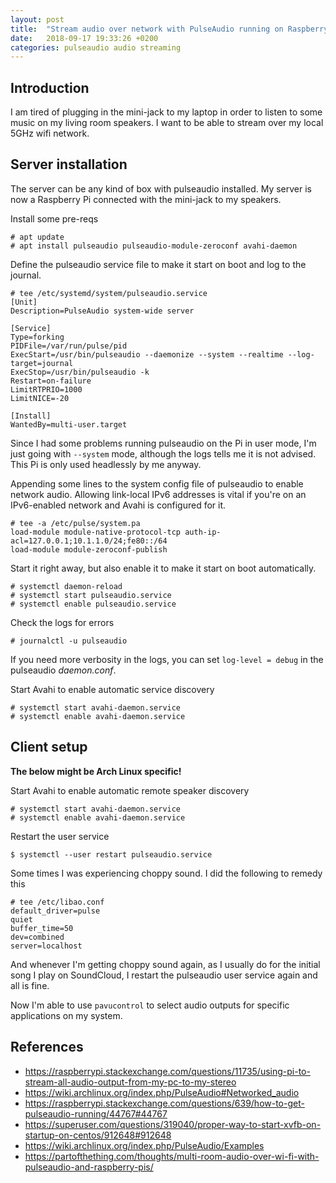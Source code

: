 ```yaml
---
layout: post
title:  "Stream audio over network with PulseAudio running on Raspberry Pi"
date:   2018-09-17 19:33:26 +0200
categories: pulseaudio audio streaming
---
```


## Introduction

I am tired of plugging in the mini-jack to my laptop in order to listen to
some music on my living room speakers. I want to be able to stream over my
local 5GHz wifi network.

## Server installation

The server can be any kind of box with pulseaudio installed. My server is now
a Raspberry Pi connected with the mini-jack to my speakers.

Install some pre-reqs

```
# apt update
# apt install pulseaudio pulseaudio-module-zeroconf avahi-daemon
```

Define the pulseaudio service file to make it start on boot and log to the
journal.

```
# tee /etc/systemd/system/pulseaudio.service
[Unit]
Description=PulseAudio system-wide server

[Service]
Type=forking
PIDFile=/var/run/pulse/pid
ExecStart=/usr/bin/pulseaudio --daemonize --system --realtime --log-target=journal
ExecStop=/usr/bin/pulseaudio -k
Restart=on-failure
LimitRTPRIO=1000
LimitNICE=-20

[Install]
WantedBy=multi-user.target
```

Since I had some problems running pulseaudio on the Pi in user mode, I'm just
going with `--system` mode, although the logs tells me it is not advised.
This Pi is only used headlessly by me anyway.

Appending some lines to the system config file of pulseaudio to enable network
audio. Allowing link-local IPv6 addresses is vital if you're on an IPv6-enabled
network and Avahi is configured for it.

```
# tee -a /etc/pulse/system.pa
load-module module-native-protocol-tcp auth-ip-acl=127.0.0.1;10.1.1.0/24;fe80::/64
load-module module-zeroconf-publish
```

Start it right away, but also enable it to make it start on boot automatically.

```
# systemctl daemon-reload
# systemctl start pulseaudio.service
# systemctl enable pulseaudio.service
```

Check the logs for errors

```
# journalctl -u pulseaudio
```

If you need more verbosity in the logs, you can set `log-level = debug` in the
pulseaudio *daemon.conf*.

Start Avahi to enable automatic service discovery

```
# systemctl start avahi-daemon.service
# systemctl enable avahi-daemon.service
```

## Client setup

**The below might be Arch Linux specific!**

Start Avahi to enable automatic remote speaker discovery

```
# systemctl start avahi-daemon.service
# systemctl enable avahi-daemon.service
```

Restart the user service

```
$ systemctl --user restart pulseaudio.service
```

Some times I was experiencing choppy sound. I did the following to remedy this

```
# tee /etc/libao.conf
default_driver=pulse
quiet
buffer_time=50
dev=combined
server=localhost
```

And whenever I'm getting choppy sound again, as I usually do for the initial
song I play on SoundCloud, I restart the pulseaudio user service again and
all is fine.

Now I'm able to use `pavucontrol` to select audio outputs for specific
applications on my system.

## References
- https://raspberrypi.stackexchange.com/questions/11735/using-pi-to-stream-all-audio-output-from-my-pc-to-my-stereo
- https://wiki.archlinux.org/index.php/PulseAudio#Networked_audio
- https://raspberrypi.stackexchange.com/questions/639/how-to-get-pulseaudio-running/44767#44767
- https://superuser.com/questions/319040/proper-way-to-start-xvfb-on-startup-on-centos/912648#912648
- https://wiki.archlinux.org/index.php/PulseAudio/Examples
- https://partofthething.com/thoughts/multi-room-audio-over-wi-fi-with-pulseaudio-and-raspberry-pis/
